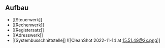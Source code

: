 ## Aufbau

- [[Steuerwerk]]
- [[Rechenwerk]]
- [[Registersatz]]
- [[Adresswerk]]
- [[Systembusschnittstelle]]
  ![[CleanShot 2022-11-14 at 15.51.49@2x.png]]
